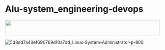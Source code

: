 # Alu-system_engineering-devops
<img width="100%" height="50" src="https://i.imgur.com/dBaSKWF.gif" />

![5d8dd7a40ef690769d10a7dd_Linux-System-Administrator-p-800](https://github.com/Ronnie5562/alu-system_engineering-devops/assets/110787129/325c0f6c-b934-4805-b91a-2188bcc3b57e)

